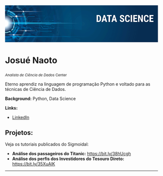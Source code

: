<p align="center">
  <img src="banner.png" >
</p>

# Josué Naoto
<sub>*Analista de Ciência de Dados* Center</sub>

Eterno aprendiz na linguagem de programação Python e voltado para as técnicas de Ciência de Dados.

**Background:** Python, Data Science

**Links:**
* [LinkedIn](https://www.linkedin.com/in/josue-naoto)


## Projetos:
Veja os tutoriais publicados do Sigmoidal:

* **Análise dos passageiros do Titanic:** https://bit.ly/38hUcgh
* **Análise dos perfis dos Investidores do Tesouro Direto:** https://bit.ly/35XuAlK


---




